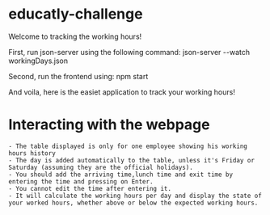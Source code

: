 # educatly-challenge

Welcome to tracking the working hours!

First, run json-server using the following command:
json-server --watch workingDays.json

Second, run the frontend using:
npm start

And voila, here is the easiet application to track your working hours!

# Interacting with the webpage

    - The table displayed is only for one employee showing his working hours history
    - The day is added automatically to the table, unless it's Friday or Saturday (assuming they are the official holidays).
    - You should add the arriving time,lunch time and exit time by entering the time and pressing on Enter.
    - You cannot edit the time after entering it.
    - It will calculate the working hours per day and display the state of your worked hours, whether above or below the expected working hours.
